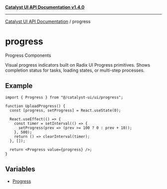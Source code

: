 [**Catalyst UI API Documentation v1.4.0**](../README.md)

---

[Catalyst UI API Documentation](../README.md) / progress

# progress

Progress Components

Visual progress indicators built on Radix UI Progress primitives.
Shows completion status for tasks, loading states, or multi-step processes.

## Example

```tsx
import { Progress } from "@/catalyst-ui/ui/progress";

function UploadProgress() {
  const [progress, setProgress] = React.useState(0);

  React.useEffect(() => {
    const timer = setInterval(() => {
      setProgress(prev => (prev >= 100 ? 0 : prev + 10));
    }, 500);
    return () => clearInterval(timer);
  }, []);

  return <Progress value={progress} />;
}
```

## Variables

- [Progress](variables/Progress.md)

